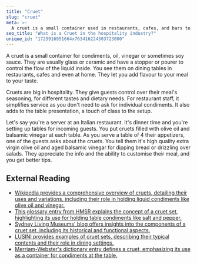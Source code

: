 ```yaml
---
title: "Cruet"
slug: "cruet"
meta: >-
  A cruet is a small container used in restaurants, cafes, and bars to hold condiments like oil, vinegar, salt, and pepper, enhancing table service efficiency.
seo_title: "What is a Cruet in the hospitality industry?"
unique_id: "1725916951664x763416224303723000"
---
```


A cruet is a small container for condiments, oil, vinegar or sometimes soy sauce. They are usually glass or ceramic and have a stopper or pourer to control the flow of the liquid inside. You see them on dining tables in restaurants, cafes and even at home. They let you add flavour to your meal to your taste.

Cruets are big in hospitality. They give guests control over their meal's seasoning, for different tastes and dietary needs. For restaurant staff, it simplifies service as you don't need to ask for individual condiments. It also adds to the table presentation, a touch of class to the setup.

Let's say you're a server at an Italian restaurant. It's dinner time and you're setting up tables for incoming guests. You put cruets filled with olive oil and balsamic vinegar at each table. As you serve a table of 4 their appetizers, one of the guests asks about the cruets. You tell them it's high quality extra virgin olive oil and aged balsamic vinegar for dipping bread or drizzling over salads. They appreciate the info and the ability to customise their meal, and you get better tips.

## External Reading

- [Wikipedia provides a comprehensive overview of cruets, detailing their uses and variations, including their role in holding liquid condiments like olive oil and vinegar.](https://en.wikipedia.org/wiki/Cruet)
- [This glossary entry from HMSR explains the concept of a cruet set, highlighting its use for holding table condiments like salt and pepper.](https://hmsr.org.in/glossary/cruet-set/)
- [Sydney Living Museums' blog offers insights into the components of a cruet set, including its historical and functional aspects.](https://blogs.sydneylivingmuseums.com.au/cook/cruet-sets/index.html)
- [LUSINI provides examples of cruet sets, describing their typical contents and their role in dining settings.](https://www.lusini.com/en/category/table-accessories/cruet-sets/)
- [Merriam-Webster's dictionary entry defines a cruet, emphasizing its use as a container for condiments at the table.](https://www.merriam-webster.com/dictionary/cruet)